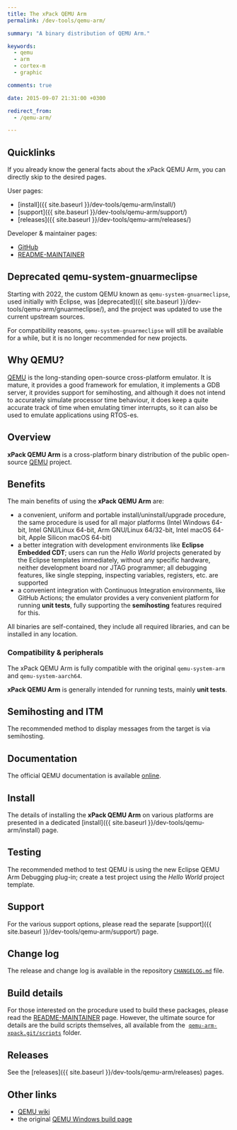 ```yaml
---
title: The xPack QEMU Arm
permalink: /dev-tools/qemu-arm/

summary: "A binary distribution of QEMU Arm."

keywords:
  - qemu
  - arm
  - cortex-m
  - graphic

comments: true

date: 2015-09-07 21:31:00 +0300

redirect_from:
  - /qemu-arm/

---
```


## Quicklinks

If you already know the general facts about the xPack QEMU Arm, you can
directly skip to the desired pages.

User pages:

- [install]({{ site.baseurl }}/dev-tools/qemu-arm/install/)
- [support]({{ site.baseurl }}/dev-tools/qemu-arm/support/)
- [releases]({{ site.baseurl }}/dev-tools/qemu-arm/releases/)

Developer & maintainer pages:

- [GitHub](https://github.com/xpack-dev-tools/qemu-arm-xpack/)
- [README-MAINTAINER](https://github.com/xpack-dev-tools/qemu-arm-xpack/blob/xpack/README-MAINTAINER.md)

## Deprecated qemu-system-gnuarmeclipse

Starting with 2022, the custom QEMU known as `qemu-system-gnuarmeclipse`,
used initially with Eclipse, was
[deprecated]({{ site.baseurl }}/dev-tools/qemu-arm/gnuarmeclipse/),
and the project was updated to use the current upstream sources.

For compatibility reasons, `qemu-system-gnuarmeclipse` will still be
available for a while, but it is no longer recommended for new projects.

## Why QEMU?

[QEMU](https://www.qemu.org) is the long-standing open-source
cross-platform emulator. It is mature, it provides a good framework
for emulation, it implements a GDB server, it provides support for
semihosting, and although it does not intend to accurately simulate
processor time behaviour, it does keep a quite accurate track of
time when emulating timer interrupts, so it can also be used to
emulate applications using RTOS-es.

## Overview

**xPack QEMU Arm** is a cross-platform binary distribution of
the public open-source
[QEMU](https://www.qemu.org) project.

## Benefits

The main benefits of using the **xPack QEMU Arm** are:

- a convenient, uniform and portable install/uninstall/upgrade procedure,
  the same procedure is used for all major
  platforms (Intel Windows 64-bit, Intel GNU/Linux 64-bit, Arm GNU/Linux
  64/32-bit, Intel macOS 64-bit, Apple Silicon macOS 64-bit)
- a better integration with development environments
  like **Eclipse Embedded CDT**;
  users can run the _Hello World_ projects generated by the
  Eclipse templates immediately, without any specific hardware,
  neither development board nor JTAG programmer; all debugging
  features, like single stepping, inspecting variables, registers,
  etc. are supported
- a convenient integration with Continuous Integration environments,
  like GitHub Actions; the emulator provides a very convenient platform for running
  **unit tests**, fully supporting the **semihosting** features
  required for this.

All binaries are self-contained, they include all required libraries,
and can be installed in any location.

### Compatibility & peripherals

The xPack QEMU Arm is fully compatible with the original
`qemu-system-arm` and `qemu-system-aarch64`.

**xPack QEMU Arm** is generally intended for running tests, mainly
**unit tests**.

## Semihosting and ITM

The recommended method to display messages from the target is via
semihosting.

## Documentation

The official QEMU documentation is available
[online](https://wiki.qemu.org/Manual).

## Install

The details of installing the **xPack QEMU Arm** on various platforms are
presented in a dedicated
[install]({{ site.baseurl }}/dev-tools/qemu-arm/install) page.

## Testing

The recommended method to test QEMU is using the new Eclipse QEMU Arm Debugging
plug-in; create a test project using the _Hello World_ project template.

## Support

For the various support options, please read the separate
[support]({{ site.baseurl }}/dev-tools/qemu-arm/support/) page.

## Change log

The release and change log is available in the repository
[`CHANGELOG.md`](https://github.com/xpack-dev-tools/qemu-arm-xpack/blob/xpack/CHANGELOG.md) file.

## Build details

For those interested on the procedure used to build these packages,
please read the
[README-MAINTAINER](https://github.com/xpack-dev-tools/qemu-arm-xpack/blob/xpack/README-MAINTAINER.md)
page.
However, the ultimate source for details are the build scripts
themselves, all available from the 
[`qemu-arm-xpack.git/scripts`](https://github.com/xpack-dev-tools/qemu-arm-xpack/tree/xpack/scripts/)
folder.

## Releases

See the [releases]({{ site.baseurl }}/dev-tools/qemu-arm/releases) pages.

## Other links

- [QEMU wiki](https://wiki.qemu.org/)
- the original [QEMU Windows build page](https://wiki.qemu.org/Hosts/W32)

